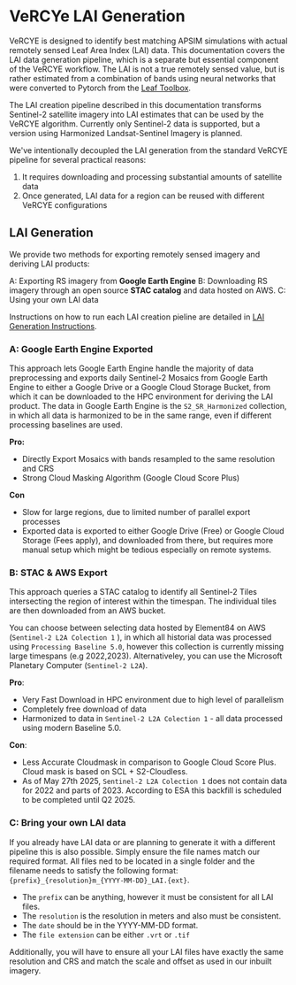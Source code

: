 # VeRCYe LAI Generation

VeRCYE is designed to identify best matching APSIM simulations with actual remotely sensed Leaf Area Index (LAI) data. This documentation covers the LAI data generation pipeline, which is a separate but essential component of the VeRCYE workflow. The LAI is not a true remotely sensed value, but is rather estimated from a 
combination of bands using neural networks that were converted to Pytorch from the [Leaf Toolbox](https://github.com/rfernand387/LEAF-Toolbox).

The LAI creation pipeline described in this documentation transforms Sentinel-2 satellite imagery into LAI estimates that can be used by the VeRCYE algorithm. Currently only Sentinel-2 data is supported, but a version using Harmonized Landsat-Sentinel Imagery is planned.

We've intentionally decoupled the LAI generation from the standard VeRCYE pipeline for several practical reasons:
1. It requires downloading and processing substantial amounts of satellite data
2. Once generated, LAI data for a region can be reused with different VeRCYE configurations

## LAI Generation
We provide two methods for exporting remotely sensed imagery and deriving LAI products:

A: Exporting RS imagery from **Google Earth Engine**
B: Downloading RS imagery through an open source **STAC catalog** and data hosted on AWS.
C: Using your own LAI data

Instructions on how to run each LAI creation pieline are detailed in [LAI Generation Instructions](running.md).

### A: Google Earth Engine Exported
This approach lets Google Earth Engine handle the majority of data preprocessing and exports daily Sentinel-2 Mosaics from Google Earth Engine to either a
Google Drive or a Google Cloud Storage Bucket, from which it can be downloaded to the HPC environment for deriving the LAI product. The data in Google Earth Engine is the `S2_SR_Harmonized` collection, in which all data is harmonized to be in the same range, even if different processing baselines are used.

**Pro:**
- Directly Export Mosaics with bands resampled to the same resolution and CRS
- Strong Cloud Masking Algorithm (Google Cloud Score Plus)

**Con**
- Slow for large regions, due to limited number of parallel export processes
- Exported data is exported to either Google Drive (Free) or Google Cloud Storage (Fees apply), and downloaded from there, but requires more manual setup which might be tedious especially on remote systems.

### B: STAC & AWS Export
This approach queries a STAC catalog to identify all Sentinel-2 Tiles intersecting the region of interest within the timespan. The individual tiles are then downloaded from an AWS bucket. 

You can choose between selecting data hosted by Element84 on AWS (`Sentinel-2 L2A Colection 1` ), in which all historial data was processed using `Processing Baseline 5.0`, however this collection is currently missing large timespans (e.g 2022,2023). Alternativeley, you can use the Microsoft Planetary Computer (`Sentinel-2 L2A`).

**Pro**:
- Very Fast Download in HPC environment due to high level of parallelism
- Completely free download of data
- Harmonized to data in `Sentinel-2 L2A Colection 1` - all data processed using modern Baseline 5.0.

**Con**:
- Less Accurate Cloudmask in comparison to Google Cloud Score Plus. Cloud mask is based on SCL + S2-Cloudless.
- As of May 27th 2025, `Sentinel-2 L2A Colection 1` does not contain data for 2022 and parts of 2023. According to ESA this backfill is scheduled to be completed until Q2 2025.

### C: Bring your own LAI data
If you already have LAI data or are planning to generate it with a different pipeline this is also possible. Simply ensure the file names match our required format. All files ned to be located in a single folder and the filename needs to satisfy the following format:
`{prefix}_{resolution}m_{YYYY-MM-DD}_LAI.{ext}`.

- The `prefix` can be anything, however it must be consistent for all LAI files.
- The `resolution` is the resolution in meters and also must be consistent.
- The `date` should be in the YYYY-MM-DD format.
- The `file extension` can be either `.vrt` or `.tif`

Additionally, you will have to ensure all your LAI files have exactly the same resolution and CRS and match the scale and offset as used in our inbuilt imagery.


